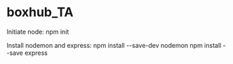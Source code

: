 # boxhub_TA

Initiate node:
npm init 

Install nodemon and express:
npm install --save-dev nodemon
npm install - -save express
